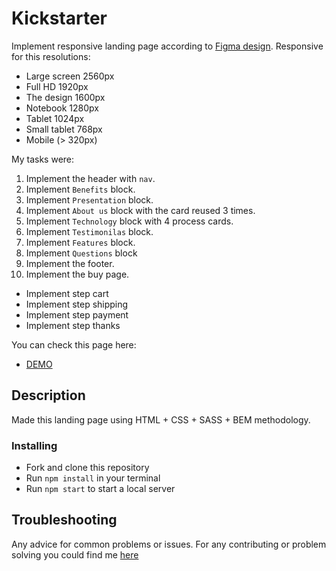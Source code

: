 # Kickstarter

Implement responsive landing page according to [Figma design](https://www.figma.com/file/5jdcVOv7NiA0l0HGfqEyHC/№11-(kickstarter)-(Copy)?node-id=0%3A1). Responsive for this resolutions:

* Large screen 2560px
* Full HD 1920px
* The design 1600px
* Notebook 1280px
* Tablet 1024px
* Small tablet 768px
* Mobile (> 320px)

My tasks were:
1. Implement the header with `nav`.
1. Implement `Benefits` block.
1. Implement `Presentation` block.
1. Implement `About us` block with the card reused 3 times.
1. Implement `Technology` block with 4 process cards.
1. Implement `Testimonilas` block.
1. Implement `Features` block.
1. Implement `Questions` block
1. Implement the footer.
1. Implement the buy page.
  - Implement step cart
  - Implement step shipping
  - Implement step payment
  - Implement step thanks

You can check this page here:

* [DEMO](https://yura0seredyuk.github.io/layoutKickstarter/)

## Description

Made this landing page using HTML + CSS + SASS + BEM methodology.

### Installing

* Fork and clone this repository
* Run `npm install` in your terminal
* Run `npm start` to start a local server

## Troubleshooting

Any advice for common problems or issues. For any contributing or problem solving you could find me [here](https://www.linkedin.com/in/yurii-seredyuk-a04502173/)

